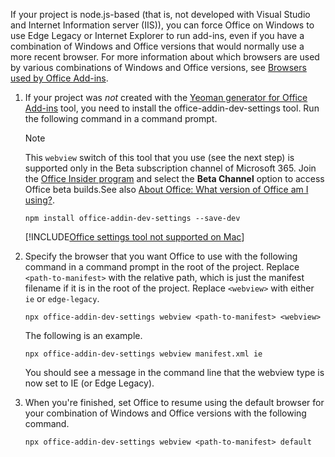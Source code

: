 If your project is node.js-based (that is, not developed with Visual Studio and Internet Information server (IIS)), you can force Office on Windows to use Edge Legacy or Internet Explorer to run add-ins, even if you have a combination of Windows and Office versions that would normally use a more recent browser. For more information about which browsers are used by various combinations of Windows and Office versions, see [Browsers used by Office Add-ins](../concepts/browsers-used-by-office-web-add-ins.md).

1. If your project was *not* created with the [Yeoman generator for Office Add-ins](../develop/yeoman-generator-overview.md) tool, you need to install the office-addin-dev-settings tool. Run the following command in a command prompt.

   > [!NOTE]
   > This `webview` switch of this tool that you use (see the next step) is supported only in the Beta subscription channel of Microsoft 365. Join the [Office Insider program](https://insider.office.com/join/windows) and select the **Beta Channel** option to access Office beta builds.See also [About Office: What version of Office am I using?](https://support.microsoft.com/office/932788b8-a3ce-44bf-bb09-e334518b8b19).

    ```command&nbsp;line
    npm install office-addin-dev-settings --save-dev
    ```

    [!INCLUDE[Office settings tool not supported on Mac](../includes/tool-nonsupport-mac-note.md)]

1. Specify the browser that you want Office to use with the following command in a command prompt in the root of the project. Replace `<path-to-manifest>` with the relative path, which is just the manifest filename if it is in the root of the project. Replace `<webview>` with either `ie` or `edge-legacy`.

    ```command&nbsp;line
    npx office-addin-dev-settings webview <path-to-manifest> <webview>
    ```

    The following is an example.

    ```command&nbsp;line
    npx office-addin-dev-settings webview manifest.xml ie
    ```

    You should see a message in the command line that the webview type is now set to IE (or Edge Legacy).

1. When you're finished, set Office to resume using the default browser for your combination of Windows and Office versions with the following command.

    ```command&nbsp;line
    npx office-addin-dev-settings webview <path-to-manifest> default
    ```
